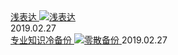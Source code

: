 <div class="card">
    <a href="read/index.md" style="display:block">
        浅表达
        <img src="http://hbfile.b0.upaiyun.com/img/home/banner/1dc63d4edec4996871a44f5d7e8c9cde361d53989b246" class="card-img" alt="浅表达" />
        <a class="card-time">2019.02.27</a>
    </a>
</div>

<div class="card">
    <a href="docs/c.md">
        专业知识冷备份
        <img src="http://hbfile.b0.upaiyun.com/img/home/banner/632a0d9115b1373944b51cc6c68f27f5348fa52fc447e" class="card-img" alt="零散备份" />
        <a class="card-time">2019.02.27</a>
    </a>
</div>
